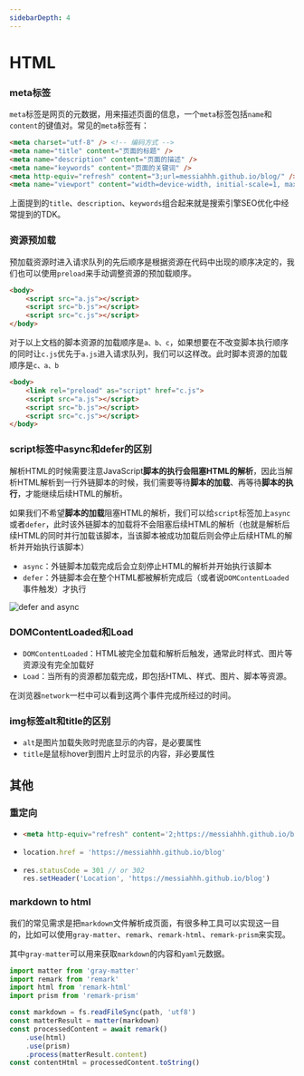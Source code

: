 ```yaml
---
sidebarDepth: 4
---
```

# HTML
### meta标签

`meta`标签是网页的元数据，用来描述页面的信息，一个`meta`标签包括`name`和`content`的键值对。常见的`meta`标签有：

``` html
<meta charset="utf-8" /> <!-- 编码方式 -->
<meta name="title" content="页面的标题" />
<meta name="description" content="页面的描述" />
<meta name="keywords" content="页面的关键词" />
<meta http-equiv="refresh" content="3;url=messiahhh.github.io/blog/" /> <!-- 自动跳转 -->
<meta name="viewport" content="width=device-width, initial-scale=1, maximum-scale=1"> <!-- 适配移动端viewport -->
```

上面提到的`title`、`description`、`keywords`组合起来就是搜索引擎SEO优化中经常提到的TDK。







### 资源预加载

预加载资源时进入请求队列的先后顺序是根据资源在代码中出现的顺序决定的，我们也可以使用`preload`来手动调整资源的预加载顺序。

``` html
<body>
    <script src="a.js"></script>
    <script src="b.js"></script>
    <script src="c.js"></script>
</body>
```

对于以上文档的脚本资源的加载顺序是`a、b、c`，如果想要在不改变脚本执行顺序的同时让`c.js`优先于`a.js`进入请求队列，我们可以这样改。此时脚本资源的加载顺序是`c、a、b`

``` html
<body>
    <link rel="preload" as="script" href="c.js">
    <script src="a.js"></script>
    <script src="b.js"></script>
    <script src="c.js"></script>
</body>
```

### script标签中async和defer的区别

解析HTML的时候需要注意JavaScript**脚本的执行会阻塞HTML的解析**，因此当解析HTML解析到一行外链脚本的时候，我们需要等待**脚本的加载**、再等待**脚本的执行**，才能继续后续HTML的解析。



如果我们不希望**脚本的加载**阻塞HTML的解析，我们可以给`script`标签加上`async`或者`defer`，此时该外链脚本的加载将不会阻塞后续HTML的解析（也就是解析后续HTML的同时并行加载该脚本，当该脚本被成功加载后则会停止后续HTML的解析并开始执行该脚本）

- `async`：外链脚本加载完成后会立刻停止HTML的解析并开始执行该脚本
- `defer`：外链脚本会在整个HTML都被解析完成后（或者说`DOMContentLoaded`事件触发）才执行

![defer and async](https://image-static.segmentfault.com/215/179/2151798436-59da4801c6772_articlex)





### DOMContentLoaded和Load

- `DOMContentLoaded`：HTML被完全加载和解析后触发，通常此时样式、图片等资源没有完全加载好
- `Load`：当所有的资源都加载完成，即包括HTML、样式、图片、脚本等资源。

在浏览器`network`一栏中可以看到这两个事件完成所经过的时间。



### img标签alt和title的区别

- `alt`是图片加载失败时兜底显示的内容，是必要属性
- `title`是鼠标hover到图片上时显示的内容，非必要属性



## 其他

### 重定向

- ``` html
  <meta http-equiv="refresh" content='2;https://messiahhh.github.io/blog'>
  ```

- ``` js
  location.href = 'https://messiahhh.github.io/blog'
  ```

- ``` js
  res.statusCode = 301 // or 302
  res.setHeader('Location', 'https://messiahhh.github.io/blog')
  ```

### markdown to html

我们的常见需求是把`markdown`文件解析成页面，有很多种工具可以实现这一目的，比如可以使用`gray-matter`、`remark`、`remark-html`、`remark-prism`来实现。

其中`gray-matter`可以用来获取`markdown`的内容和`yaml`元数据。

``` js
import matter from 'gray-matter'
import remark from 'remark'
import html from 'remark-html'
import prism from 'remark-prism'

const markdown = fs.readFileSync(path, 'utf8')
const matterResult = matter(markdown)
const processedContent = await remark()
	.use(html)
	.use(prism)
	.process(matterResult.content)
const contentHtml = processedContent.toString()
```
